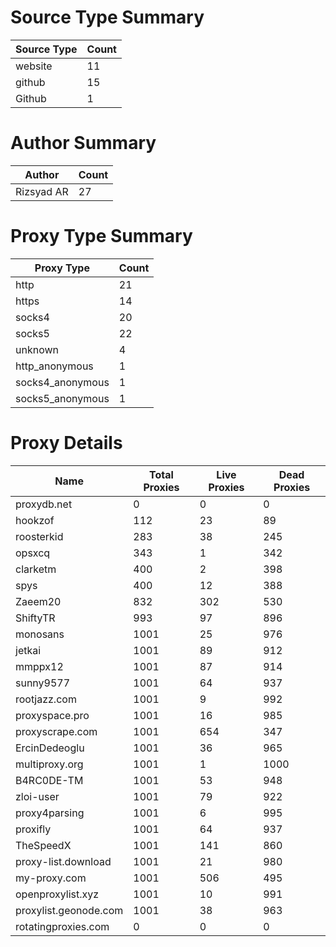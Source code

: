 # Source Type Summary

| Source Type | Count |
|-------------|-------|
| website | 11 |
| github | 15 |
| Github | 1 |


# Author Summary

| Author | Count |
|--------|-------|
| Rizsyad AR | 27 |


# Proxy Type Summary

| Proxy Type | Count |
|------------|-------|
| http | 21 |
| https | 14 |
| socks4 | 20 |
| socks5 | 22 |
| unknown | 4 |
| http_anonymous | 1 |
| socks4_anonymous | 1 |
| socks5_anonymous | 1 |


# Proxy Details

| Name | Total Proxies | Live Proxies | Dead Proxies |
|------|---------------|--------------|---------------|
| proxydb.net | 0 | 0 | 0 |
| hookzof | 112 | 23 | 89 |
| roosterkid | 283 | 38 | 245 |
| opsxcq | 343 | 1 | 342 |
| clarketm | 400 | 2 | 398 |
| spys | 400 | 12 | 388 |
| Zaeem20 | 832 | 302 | 530 |
| ShiftyTR | 993 | 97 | 896 |
| monosans | 1001 | 25 | 976 |
| jetkai | 1001 | 89 | 912 |
| mmppx12 | 1001 | 87 | 914 |
| sunny9577 | 1001 | 64 | 937 |
| rootjazz.com | 1001 | 9 | 992 |
| proxyspace.pro | 1001 | 16 | 985 |
| proxyscrape.com | 1001 | 654 | 347 |
| ErcinDedeoglu | 1001 | 36 | 965 |
| multiproxy.org | 1001 | 1 | 1000 |
| B4RC0DE-TM | 1001 | 53 | 948 |
| zloi-user | 1001 | 79 | 922 |
| proxy4parsing | 1001 | 6 | 995 |
| proxifly | 1001 | 64 | 937 |
| TheSpeedX | 1001 | 141 | 860 |
| proxy-list.download | 1001 | 21 | 980 |
| my-proxy.com | 1001 | 506 | 495 |
| openproxylist.xyz | 1001 | 10 | 991 |
| proxylist.geonode.com | 1001 | 38 | 963 |
| rotatingproxies.com | 0 | 0 | 0 |
